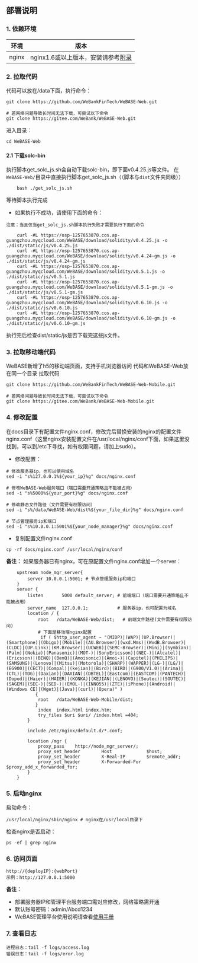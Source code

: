 ## 部署说明

### 1. 依赖环境

| 环境     | 版本              |
| ------ | --------------- |
| nginx   | nginx1.6或以上版本，安装请参考[附录](appendix.html) |

### 2. 拉取代码

代码可以放在/data下面，执行命令：

```shell
git clone https://github.com/WeBankFinTech/WeBASE-Web.git

# 若网络问题导致长时间无法下载，可尝试以下命令
git clone https://gitee.com/WeBank/WeBASE-Web.git
```

进入目录：

```
cd WeBASE-Web
```

#### 2.1  下载solc-bin
执行脚本get_solc_js.sh会自动下载solc-bin，即下面v0.4.25.js等文件。
在`WeBASE-Web/`目录中直接执行脚本get_solc_js.sh（（脚本与`dist`文件夹同级））

```
    bash ./get_solc_js.sh
```
等待脚本执行完成


- 如果执行不成功，请使用下面的命令：

`注意：当且仅当get_solc_js.sh脚本执行失败才需要执行下面的命令`
```
    curl -#L https://osp-1257653870.cos.ap-guangzhou.myqcloud.com/WeBASE/download/solidity/v0.4.25.js -o ./dist/static/js/v0.4.25.js
    curl -#L https://osp-1257653870.cos.ap-guangzhou.myqcloud.com/WeBASE/download/solidity/v0.4.24-gm.js -o ./dist/static/js/v0.4.24-gm.js
    curl -#L https://osp-1257653870.cos.ap-guangzhou.myqcloud.com/WeBASE/download/solidity/v0.5.1.js -o ./dist/static/js/v0.5.1.js
    curl -#L https://osp-1257653870.cos.ap-guangzhou.myqcloud.com/WeBASE/download/solidity/v0.5.1-gm.js -o ./dist/static/js/v0.5.1-gm.js
    curl -#L https://osp-1257653870.cos.ap-guangzhou.myqcloud.com/WeBASE/download/solidity/v0.6.10.js -o ./dist/static/js/v0.6.10.js
    curl -#L https://osp-1257653870.cos.ap-guangzhou.myqcloud.com/WeBASE/download/solidity/v0.6.10-gm.js -o ./dist/static/js/v0.6.10-gm.js
```

执行完后检查dist/static/js是否下载完这些js文件。

### 3. 拉取移动端代码
WeBASE新增了h5的移动端页面，支持手机浏览器访问
代码和WeBASE-Web放在同一个目录
拉取代码
```shell
git clone https://github.com/WeBankFinTech/WeBASE-Web-Mobile.git

# 若网络问题导致长时间无法下载，可尝试以下命令
git clone https://gitee.com/WeBank/WeBASE-Web-Mobile.git
```

### 4. 修改配置

在docs目录下有配置文件nginx.conf，修改完后替换安装的nginx的配置文件nginx.conf（这里nginx安装配置文件在/usr/local/nginx/conf下面，如果这里没找到，可以到/etc下寻找，如有权限问题，请加上sudo）。

- 修改配置：

```
# 修改服务器ip，也可以使用域名
sed -i "s%127.0.0.1%${your_ip}%g" docs/nginx.conf

# 修改WeBASE-Web服务端口（端口需要开通策略且不能被占用）
sed -i "s%5000%${your_port}%g" docs/nginx.conf

# 修改静态文件路径（文件需要有权限访问）
sed -i "s%/data/WeBASE-Web/dist%${your_file_dir}%g" docs/nginx.conf

# 节点管理服务ip和端口
sed -i "s%10.0.0.1:5001%${your_node_manager}%g" docs/nginx.conf
```

-  复制配置文件nginx.conf

```
cp -rf docs/nginx.conf /usr/local/nginx/conf
```

**备注：**  如果服务器已有nginx，可在原配置文件nginx.conf增加一个server：

```
    upstream node_mgr_server{
        server 10.0.0.1:5001; # 节点管理服务ip和端口
    }
    server {
        listen       5000 default_server; # 前端端口（端口需要开通策略且不能被占用）
        server_name  127.0.0.1;           # 服务器ip，也可配置为域名
        location / {
            root   /data/WeBASE-Web/dist;   # 前端文件路径(文件需要有权限访问)
            # 下面是移动端nginx配置
             if ( $http_user_agent ~ "(MIDP)|(WAP)|(UP.Browser)|(Smartphone)|(Obigo)|(Mobile)|(AU.Browser)|(wxd.Mms)|(WxdB.Browser)|(CLDC)|(UP.Link)|(KM.Browser)|(UCWEB)|(SEMC-Browser)|(Mini)|(Symbian)|(Palm)|(Nokia)|(Panasonic)|(MOT-)|(SonyEricsson)|(NEC-)|(Alcatel)|(Ericsson)|(BENQ)|(BenQ)|(Amoisonic)|(Amoi-)|(Capitel)|(PHILIPS)|(SAMSUNG)|(Lenovo)|(Mitsu)|(Motorola)|(SHARP)|(WAPPER)|(LG-)|(LG/)|(EG900)|(CECT)|(Compal)|(kejian)|(Bird)|(BIRD)|(G900/V1.0)|(Arima)|(CTL)|(TDG)|(Daxian)|(DAXIAN)|(DBTEL)|(Eastcom)|(EASTCOM)|(PANTECH)|(Dopod)|(Haier)|(HAIER)|(KONKA)|(KEJIAN)|(LENOVO)|(Soutec)|(SOUTEC)|(SAGEM)|(SEC-)|(SED-)|(EMOL-)|(INNO55)|(ZTE)|(iPhone)|(Android)|(Windows CE)|(Wget)|(Java)|(curl)|(Opera)" )
           {
            root   /data/WeBASE-Web-Mobile/dist;
           }
            index  index.html index.htm;
            try_files $uri $uri/ /index.html =404;
        }

        include /etc/nginx/default.d/*.conf;

        location /mgr {
            proxy_pass    http://node_mgr_server/;    		
            proxy_set_header		Host			 $host;
            proxy_set_header		X-Real-IP		 $remote_addr;
            proxy_set_header		X-Forwarded-For	 $proxy_add_x_forwarded_for;
        }
    }
```

### 5. 启动nginx

启动命令：

	/usr/local/nginx/sbin/nginx # nginx在/usr/local目录下

检查nginx是否启动：

```
ps -ef | grep nginx
```
### 6. 访问页面

```
http://{deployIP}:{webPort}
示例：http://127.0.0.1:5000
```

**备注：** 

- 部署服务器IP和管理平台服务端口需对应修改，网络策略需开通
- 默认账号密码：admin/Abcd1234
- WeBASE管理平台使用说明请查看[使用手册](../WeBASE-Console-Suit/index.html#id13)

### 7. 查看日志

```
进程日志：tail -f logs/access.log
错误日志：tail -f logs/eror.log
```

